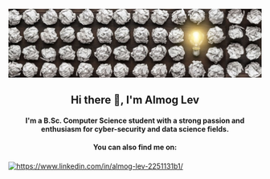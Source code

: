 ![](innovation.jpg)

<html>
<h2 align="center">Hi there 👋, I'm Almog Lev</h2>
<h4 align="center">I'm a B.Sc. Computer Science student with a strong passion and enthusiasm for cyber-security and data science fields.</h4>
<h4 align="center">You can also find me on:</h4>
<a href="https://www.linkedin.com/in/almog-lev-2251131b1/" target="blank"><img align="center" src="https://cdn.jsdelivr.net/npm/simple-icons@3.0.1/icons/linkedin.svg" alt="https://www.linkedin.com/in/almog-lev-2251131b1/" height="30" width="40" /></a>
</html>
